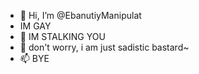 - 👋 Hi, I’m @EbanutiyManipulat
- IM GAY
- 🌱 IM STALKING YOU 
- 💞️ don't worry, i am just sadistic bastard~
- 📫 BYE

<!---
EbanutiyManipulatr/EbanutiyManipulatr is a ✨ special ✨ repository because its `README.md` (this file) appears on your GitHub profile.
You can click the Preview link to take a look at your changes.
--->
